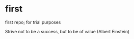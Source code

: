 # first
first repo; for trial purposes

Strive not to be a success, but to be of value (Albert Einstein)
